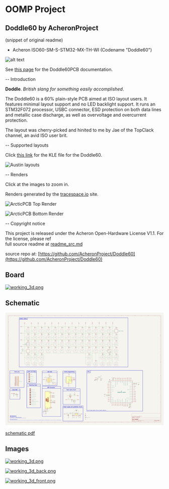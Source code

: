 # OOMP Project  
## Doddle60  by AcheronProject  
  
(snippet of original readme)  
  
- Acheron ISO60-SM-S-STM32-MX-TH-WI (Codename "Doddle60")  
  
![alt text](https://raw.githubusercontent.com/Gondolindrim/acheronLibrary/master/graphics/acheronReadme.png "Acheron Logo")  
  
See [this page](https://gondolindrim.github.io/AcheronDocs/doddle60/intro.html) for the Doddle60PCB documentation.  
  
-- Introduction  
  
**Doddle**. *British slang for something easily accomplished*.  
  
The Doddle60 is a 60% plain-style PCB aimed at ISO layout users. It features minimal layout support and no LED backlight support. It runs an STM32F072 processor, USBC connector, ESD protection on both data lines and metallic case discharge, as well as overvoltage and overcurrent protection.  
  
The layout was cherry-picked and hinited to me by Jae of the TopClack channel, an avid ISO user brit.  
  
-- Supported layouts  
  
Click [this link](http://www.keyboard-layout-editor.com/-/gists/dfb069e34f7b14d63b03305a79dfc469) for the KLE file for the Doddle60.  
  
![Austin layouts](https://github.com/Gondolindrim/Doddle60/raw/master/graphics/KLE/doddle60KLE.png)  
  
-- Renders  
  
Click at the images to zoom in.  
  
Renders generated by the [tracespace.io](https://tracespace.io/view/) site.  
  
![ArcticPCB Top Render](https://github.com/Gondolindrim/Doddle60/raw/master/graphics/renders/topRender.png)  
  
![ArcticPCB Bottom Render](https://github.com/Gondolindrim/Doddle60/raw/master/graphics/renders/bottomRender.png)  
  
  
-- Copyright notice  
  
This project is released under the Acheron Open-Hardware License V1.1. For the license, please ref  
  full source readme at [readme_src.md](readme_src.md)  
  
source repo at: [https://github.com/AcheronProject/Doddle60](https://github.com/AcheronProject/Doddle60)  
## Board  
  
[![working_3d.png](working_3d_600.png)](working_3d.png)  
## Schematic  
  
[![working_schematic.png](working_schematic_600.png)](working_schematic.png)  
  
[schematic pdf](working_schematic.pdf)  
## Images  
  
[![working_3d.png](working_3d_140.png)](working_3d.png)  
  
[![working_3d_back.png](working_3d_back_140.png)](working_3d_back.png)  
  
[![working_3d_front.png](working_3d_front_140.png)](working_3d_front.png)  
